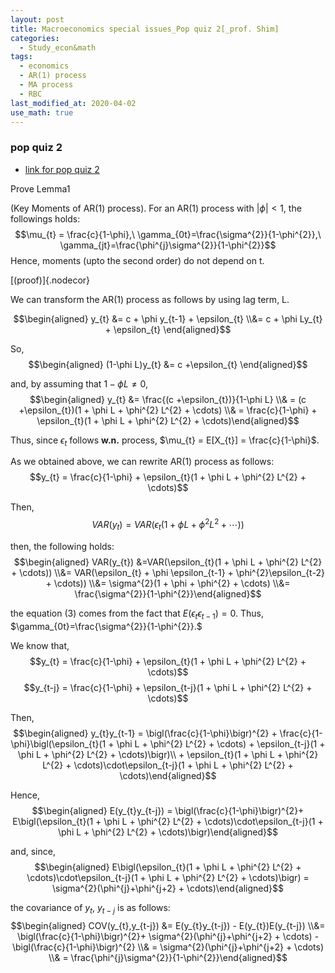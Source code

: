```yaml
---
layout: post
title: Macroeconomics special issues_Pop quiz 2[_prof. Shim]
categories:
  - Study_econ&math
tags:
  - economics
  - AR(1) process
  - MA process
  - RBC
last_modified_at: 2020-04-02
use_math: true
---
```


### pop quiz 2

* [link for pop quiz 2](https://drive.google.com/uc?export=view&id=1IR697e9sqZUmVyqXvunNW1T2IvPWbBxI)  

Prove Lemma1 

(Key Moments of AR(1) process). For an AR(1) process with $|\phi|<1,$
the followings holds:
$$\mu_{t} = \frac{c}{1-\phi},\ \gamma_{0t}=\frac{\sigma^{2}}{1-\phi^{2}},\ \gamma_{jt}=\frac{\phi^{j}\sigma^{2}}{1-\phi^{2}}$$
Hence, moments (upto the second order) do not depend on t.

[(proof)]{.nodecor} 


We can transform the AR(1) process as follows by using lag term, L.

$$\begin{aligned}
 y_{t} &= c + \phi y_{t-1} + \epsilon_{t} \\&= c + \phi Ly_{t} + \epsilon_{t}  \end{aligned}$$

So, $$\begin{aligned}
(1-\phi L)y_{t} &= c +\epsilon_{t} \end{aligned}$$

and, by assuming that $1-\phi L \neq 0$, $$\begin{aligned}
y_{t} &= \frac{(c +\epsilon_{t})}{1-\phi L} 
\\& = (c +\epsilon_{t})(1 + \phi L + \phi^{2} L^{2} + \cdots)
\\& = \frac{c}{1-\phi} + \epsilon_{t}(1 + \phi L + \phi^{2} L^{2} + \cdots)\end{aligned}$$

Thus, since $\epsilon_{t}$ follows **w.n.** process,
$\mu_{t} = E[X_{t}] = \frac{c}{1-\phi}$.

As we obtained above, we can rewrite AR(1) process as follows:
$$y_{t} = \frac{c}{1-\phi} + \epsilon_{t}(1 + \phi L + \phi^{2} L^{2} + \cdots)$$

Then,
$$VAR(y_{t}) =VAR(\epsilon_{t}(1 + \phi L + \phi^{2} L^{2} + \cdots))$$

then, the following holds: $$\begin{aligned}
VAR(y_{t}) &=VAR(\epsilon_{t}(1 + \phi L + \phi^{2} L^{2} + \cdots))
\\&= VAR(\epsilon_{t} + \phi \epsilon_{t-1} + \phi^{2}\epsilon_{t-2} + \cdots))
\\&= \sigma^{2}(1 + \phi  + \phi^{2} + \cdots)
\\&= \frac{\sigma^{2}}{1-\phi^{2}}\end{aligned}$$

the equation (3) comes from the fact that
$E(\epsilon_{t}\epsilon_{t-1}) = 0.$ Thus,
$\gamma_{0t}=\frac{\sigma^{2}}{1-\phi^{2}}.$

We know that,
$$y_{t} = \frac{c}{1-\phi} + \epsilon_{t}(1 + \phi L + \phi^{2} L^{2} + \cdots)$$
$$y_{t-j} = \frac{c}{1-\phi} + \epsilon_{t-j}(1 + \phi L + \phi^{2} L^{2} + \cdots)$$

Then, $$\begin{aligned}
y_{t}y_{t-1} = \bigl(\frac{c}{1-\phi}\bigr)^{2} + \frac{c}{1-\phi}\bigl(\epsilon_{t}(1 + \phi L + \phi^{2} L^{2} + \cdots) + \epsilon_{t-j}(1 + \phi L + \phi^{2} L^{2} + \cdots)\bigr)\\ + \epsilon_{t}(1 + \phi L + \phi^{2} L^{2} + \cdots)\cdot\epsilon_{t-j}(1 + \phi L + \phi^{2} L^{2} + \cdots)\end{aligned}$$

Hence, $$\begin{aligned}
E(y_{t}y_{t-j}) = \bigl(\frac{c}{1-\phi}\bigr)^{2}+ E\bigl(\epsilon_{t}(1 + \phi L + \phi^{2} L^{2} + \cdots)\cdot\epsilon_{t-j}(1 + \phi L + \phi^{2} L^{2} + \cdots)\bigr)\end{aligned}$$

and, since, $$\begin{aligned}
E\bigl(\epsilon_{t}(1 + \phi L + \phi^{2} L^{2} + \cdots)\cdot\epsilon_{t-j}(1 + \phi L + \phi^{2} L^{2} + \cdots)\bigr) = \sigma^{2}(\phi^{j}+\phi^{j+2} + \cdots)\end{aligned}$$

the covariance of $y_{t},\ y_{t-j}$ is as follows: $$\begin{aligned}
COV(y_{t},y_{t-j}) &= E(y_{t}y_{t-j}) - E(y_{t})E(y_{t-j}) \\&= \bigl(\frac{c}{1-\phi}\bigr)^{2}+ \sigma^{2}(\phi^{j}+\phi^{j+2} + \cdots) - \bigl(\frac{c}{1-\phi}\bigr)^{2} \\& = \sigma^{2}(\phi^{j}+\phi^{j+2} + \cdots) \\& = \frac{\phi^{j}\sigma^{2}}{1-\phi^{2}}\end{aligned}$$
  
